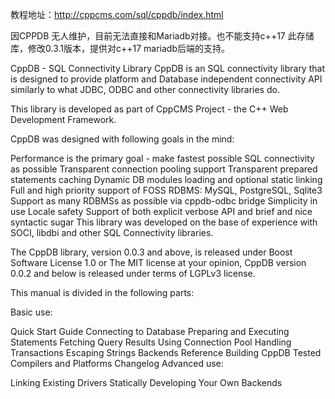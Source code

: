 
教程地址：http://cppcms.com/sql/cppdb/index.html

因CPPDB 无人维护，目前无法直接和Mariadb对接。也不能支持c++17 此存储库，修改0.3.1版本，提供对c++17 mariadb后端的支持。

CppDB - SQL Connectivity Library
CppDB is an SQL connectivity library that is designed to provide platform and Database independent connectivity API similarly to what JDBC, ODBC and other connectivity libraries do.

This library is developed as part of CppCMS Project - the C++ Web Development Framework.

CppDB was designed with following goals in the mind:

Performance is the primary goal - make fastest possible SQL connectivity as possible
Transparent connection pooling support
Transparent prepared statements caching
Dynamic DB modules loading and optional static linking
Full and high priority support of FOSS RDBMS: MySQL, PostgreSQL, Sqlite3
Support as many RDBMSs as possible via cppdb-odbc bridge
Simplicity in use
Locale safety
Support of both explicit verbose API and brief and nice syntactic sugar
This library was developed on the base of experience with SOCI, libdbi and other SQL Connectivity libraries.

The CppDB library, version 0.0.3 and above, is released under Boost Software License 1.0 or The MIT license at your opinion, CppDB version 0.0.2 and below is released under terms of LGPLv3 license.

This manual is divided in the following parts:

Basic use:

Quick Start Guide
Connecting to Database
Preparing and Executing Statements
Fetching Query Results
Using Connection Pool
Handling Transactions
Escaping Strings
Backends Reference
Building CppDB
Tested Compilers and Platforms
Changelog
Advanced use:

Linking Existing Drivers Statically
Developing Your Own Backends
